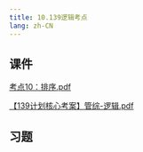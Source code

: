 ```yaml
---
title: 10.139逻辑考点
lang: zh-CN
---
```



## 课件
[考点10：排序.pdf](..%2F..%2Fpublic%2Flogic%2F3.%E9%80%BB%E8%BE%91-139%E5%88%86%2F10.139%E9%80%BB%E8%BE%91%E8%80%83%E7%82%B9%2F%E8%80%83%E7%82%B910%EF%BC%9A%E6%8E%92%E5%BA%8F.pdf)

[【139计划核心考案】管综-逻辑.pdf](..%2F..%2Fpublic%2Flogic%2F3.%E9%80%BB%E8%BE%91-139%E5%88%86%2F%E3%80%90139%E8%AE%A1%E5%88%92%E6%A0%B8%E5%BF%83%E8%80%83%E6%A1%88%E3%80%91%E7%AE%A1%E7%BB%BC-%E9%80%BB%E8%BE%91.pdf)
## 习题
```



```


